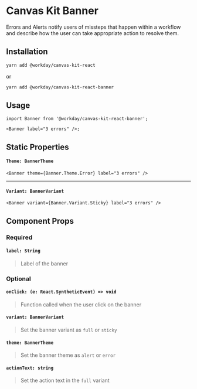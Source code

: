 # Canvas Kit Banner

Errors and Alerts notify users of missteps that happen within a workflow and describe how the user
can take appropriate action to resolve them.

## Installation

```sh
yarn add @workday/canvas-kit-react
```

or

```sh
yarn add @workday/canvas-kit-react-banner
```

## Usage

```tsx
import Banner from '@workday/canvas-kit-react-banner';

<Banner label="3 errors" />;
```

## Static Properties

#### `Theme: BannerTheme`

```tsx
<Banner theme={Banner.Theme.Error} label="3 errors" />
```

---

#### `Variant: BannerVariant`

```tsx
<Banner variant={Banner.Variant.Sticky} label="3 errors" />
```

## Component Props

### Required

#### `label: String`

> Label of the banner

### Optional

#### `onClick: (e: React.SyntheticEvent) => void`

> Function called when the user click on the banner

#### `variant: BannerVariant`

> Set the banner variant as `full` or `sticky`

#### `theme: BannerTheme`

> Set the banner theme as `alert` or `error`

#### `actionText: string`

> Set the action text in the `full` variant

